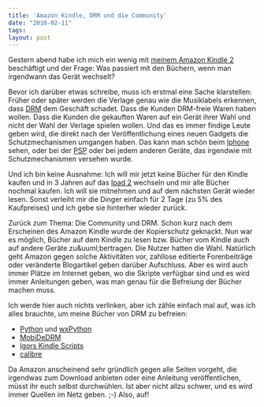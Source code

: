 ```yaml
---
title: 'Amazon Kindle, DRM und die Community'
date: "2010-02-11"
tags: 
layout: post
---
```

<p><span class="dropCap">G</span>estern abend habe ich mich ein wenig mit <a href="http://blog.kopis.de/2010/02/09/mein-amazon-kindle/">meinem Amazon Kindle 2</a> besch&auml;ftigt und der Frage: Was passiert mit den B&uuml;chern, wenn man irgendwann das Ger&auml;t wechselt?</p>
<p>Bevor ich dar&uuml;ber etwas schreibe, muss ich erstmal eine Sache klarstellen: Fr&uuml;her oder sp&auml;ter werden die Verlage genau wie die Musiklabels erkennen, dass <a href="http://de.wikipedia.org/wiki/Digitale_Rechteverwaltung">DRM</a> dem Gesch&auml;ft schadet. Dass die Kunden DRM-freie Waren haben wollen. Dass die Kunden die gekauften Waren auf ein Ger&auml;t ihrer Wahl und nicht der Wahl der Verlage spielen wollen. Und das es immer findige Leute geben wird, die direkt nach der Ver&ouml;ffentlichung eines neuen Gadgets die Schutzmechanismen umgangen haben. Das kann man sch&ouml;n beim <a href="http://www.apple.com/iphone/">Iphone</a> sehen, oder bei der <a href="http://de.playstation.com/psp/">PSP</a> oder bei jedem anderen Ger&auml;te, das irgendwie mit Schutzmechanismen versehen wurde.</p>
<p>Und ich bin keine Ausnahme: Ich will mir jetzt keine B&uuml;cher f&uuml;r den Kindle kaufen und in 3 Jahren auf das <a href="http://www.apple.com/ipad/">Ipad 2</a> wechseln und mir alle B&uuml;cher nochmal kaufen. Ich will sie mitnehmen und auf dem n&auml;chsten Ger&auml;t wieder lesen. Sonst verleiht mir die Dinger einfach f&uuml;r 2 Tage (zu 5% des Kaufpreises) und ich gebe sie hinterher wieder zur&uuml;ck.</p>
<p>Zur&uuml;ck zum Thema: Die Community und DRM. Schon kurz nach dem Erscheinen des Amazon Kindle wurde der Kopierschutz geknackt. Nun war es m&ouml;glich, B&uuml;cher auf dem Kindle zu lesen bzw. B&uuml;cher vom Kindle auch auf andere Ger&auml;te zu&amp;uuml;bertragen. Die Nutzer hatten die Wahl. Nat&uuml;rlich geht Amazon gegen solche Aktivit&auml;ten vor, zahllose editierte Forenbeitr&auml;ge oder ver&auml;nderte Blogartikel geben dar&uuml;ber Aufschluss. Aber es wird auch immer Pl&auml;tze im Internet geben, wo die Skripte verf&uuml;gbar sind und es wird immer Anleitungen geben, was man genau f&uuml;r die Befreiung der B&uuml;cher machen muss.</p>
<p>Ich werde hier auch nichts verlinken, aber ich z&auml;hle einfach mal auf, was ich alles brauchte, um meine B&uuml;cher von DRM zu befreien:</p>
<ul>
<li> <a href="http://www.python.org">Python</a> und <a href="http://www.wxpython.org">wxPython</a> </li>
<li><a href="http://www.google.com/search?q=mobidedrm">MobiDeDRM</a></li>
<li><a href="http://igorsk.blogspot.com/search?q=kindlepid.py">Igors Kindle Scripts</a></li>
<li><a href="http://calibre-ebook.com/">calibre</a></li>
</ul>
<p>Da Amazon anscheinend sehr gr&uuml;ndlich gegen alle Seiten vorgeht, die irgendwas zum Download anbieten oder eine Anleitung ver&ouml;ffentlichen, m&uuml;sst ihr euch selbst durchw&uuml;hlen. Ist aber nicht allzu schwer, und es wird immer Quellen im Netz geben. ;-) Also, auf!</p>
